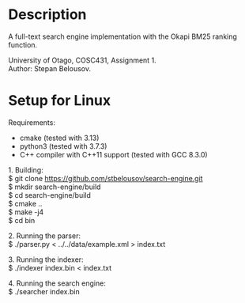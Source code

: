 # Description
A full-text search engine implementation with the Okapi BM25 ranking function.

University of Otago, COSC431, Assignment 1.  
Author: Stepan Belousov.

# Setup for Linux
Requirements:
* cmake (tested with 3.13)
* python3 (tested with 3.7.3)
* C++ compiler with C++11 support (tested with GCC 8.3.0)

1\. Building:  
$ git clone https://github.com/stbelousov/search-engine.git  
$ mkdir search-engine/build  
$ cd search-engine/build  
$ cmake ..  
$ make -j4  
$ cd bin

2\. Running the parser:  
$ ./parser.py < ../../data/example.xml > index.txt

3\. Running the indexer:  
$ ./indexer index.bin < index.txt

4\. Running the search engine:  
$ ./searcher index.bin
